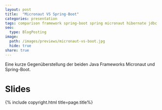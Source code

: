 ```yaml
---
layout: post
title:  "Micronaut VS Spring-Boot"
categories: presentation
tags: comparison framework spring-boot spring micronaut hibernate jdbc sql
seo:
  type: BlogPosting
image: 
  path: /images/previews/micronaut-vs-boot.jpg
  hide: true
share: true
---
```


Eine kurze Gegenüberstellung der beiden Java Frameworks Micronaut und Spring-Boot.

# Slides
<script async class="speakerdeck-embed" data-id="4c067ea297144ab19aab738cb75534cc" data-ratio="1.77777777777778" src="//speakerdeck.com/assets/embed.js"></script>


{% include copyright.html title=page.title%}